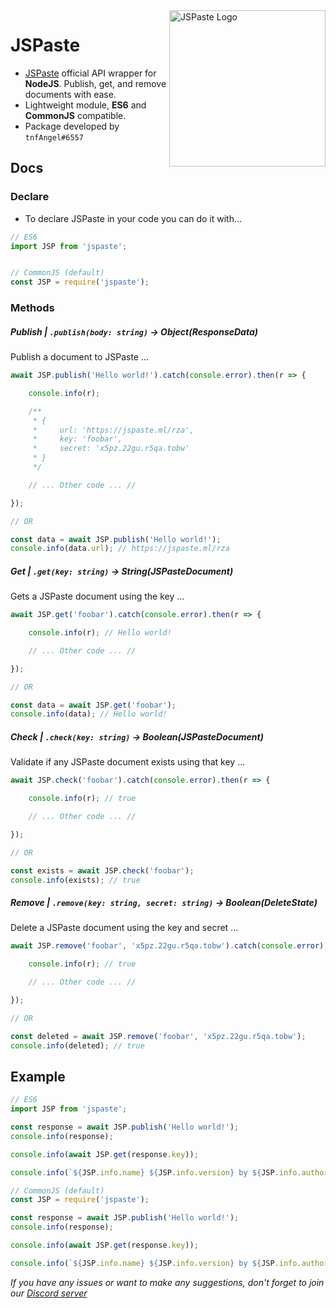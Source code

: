 <a href="https://jspaste.ml">
<img src="https://jspaste.ml/logo.png" alt="JSPaste Logo" width="250" height="250" align="right"/>
</a>

# JSPaste

- [JSPaste](https://jspaste.ml) official API wrapper for **NodeJS**. Publish, get, and remove documents with ease.
- Lightweight module, **ES6** and **CommonJS** compatible.
- Package developed by `tnfAngel#6557`

## Docs

### Declare

- To declare JSPaste in your code you can do it with...

```js
// ES6
import JSP from 'jspaste';


// CommonJS (default)
const JSP = require('jspaste');
```

### Methods

##### Publish | `.publish(body: string)` -> Object(ResponseData)

Publish a document to JSPaste ...

```js
await JSP.publish('Hello world!').catch(console.error).then(r => {

    console.info(r);

    /**
     * {
     *     url: 'https://jspaste.ml/rza',
     *     key: 'foobar',
     *     secret: 'x5pz.22gu.r5qa.tobw'
     * }
     */

    // ... Other code ... //

});

// OR

const data = await JSP.publish('Hello world!');
console.info(data.url); // https://jspaste.ml/rza
```

##### Get | `.get(key: string)` -> String(JSPasteDocument)

Gets a JSPaste document using the key ...

```js
await JSP.get('foobar').catch(console.error).then(r => {

    console.info(r); // Hello world!

    // ... Other code ... //

});

// OR

const data = await JSP.get('foobar');
console.info(data); // Hello world!
```

##### Check | `.check(key: string)` -> Boolean(JSPasteDocument)

Validate if any JSPaste document exists using that key ...

```js
await JSP.check('foobar').catch(console.error).then(r => {

    console.info(r); // true

    // ... Other code ... //

});

// OR

const exists = await JSP.check('foobar');
console.info(exists); // true
```

##### Remove | `.remove(key: string, secret: string)` -> Boolean(DeleteState)

Delete a JSPaste document using the key and secret ...

```js
await JSP.remove('foobar', 'x5pz.22gu.r5qa.tobw').catch(console.error).then(r => {

    console.info(r); // true

    // ... Other code ... //

});

// OR

const deleted = await JSP.remove('foobar', 'x5pz.22gu.r5qa.tobw');
console.info(deleted); // true
```

## Example

```js
// ES6
import JSP from 'jspaste';

const response = await JSP.publish('Hello world!');
console.info(response);

console.info(await JSP.get(response.key));

console.info(`${JSP.info.name} ${JSP.info.version} by ${JSP.info.author}`);
```

```js
// CommonJS (default)
const JSP = require('jspaste');

const response = await JSP.publish('Hello world!');
console.info(response);

console.info(await JSP.get(response.key));

console.info(`${JSP.info.name} ${JSP.info.version} by ${JSP.info.author}`);
```

_If you have any issues or want to make any suggestions, don't forget to join our [Discord server](https://discord.gg/8RNAdpK)_
